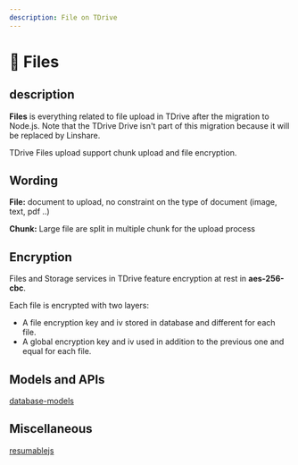 ```yaml
---
description: File on TDrive
---
```


# 📄 Files

## description

**Files** is everything related to file upload in TDrive after the migration to Node.js. Note that the TDrive Drive isn't part of this migration because it will be replaced by Linshare.

TDrive Files upload support chunk upload and file encryption.

## Wording

**File:** document to upload, no constraint on the type of document \(image, text, pdf ..\)

**Chunk:** Large file are split in multiple chunk for the upload process

## Encryption

Files and Storage services in TDrive feature encryption at rest in **aes-256-cbc**.

Each file is encrypted with two layers:

- A file encryption key and iv stored in database and different for each file.
- A global encryption key and iv used in addition to the previous one and equal for each file.

## Models and APIs

[database-models](database-models.md)

## Miscellaneous

[resumablejs](resumablejs.md)

